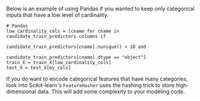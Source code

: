 Below is an example of using Pandas if you wanted to keep only categorical inputs that have a low level of cardinality. 
```
# Pandas
low_cardinality_cols = [cname for cname in candidate_train_predictors.columns if 
                                candidate_train_predictors[cname].nunique() < 10 and
                                candidate_train_predictors[cname].dtype == "object"]
train_X = train_X[low_cardinality_cols]
test_X = test_X[my_cols]
```

If you do want to encode categorical features that have many categories, look into Scikit-learn's `FeatureHasher` uses the hashing trick to store high-dimensional data. This will add some complexity to your modeling code.

